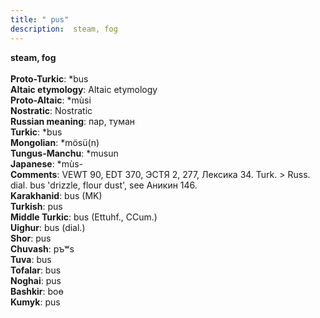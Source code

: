 ```yaml
---
title: " pus"
description:  steam, fog
---
```

<strong> steam, fog</strong><br><br>
<strong>Proto-Turkic</strong>:  *bus<br>
<strong>Altaic etymology</strong>:  Altaic etymology<br>
<strong> Proto-Altaic</strong>:  *mùsi<br>
<strong>Nostratic</strong>:  Nostratic<br>
<strong>Russian meaning</strong>:  пар, туман<br>
<strong>Turkic</strong>:  *bus<br>
<strong>Mongolian</strong>:  *mösü(n)<br>
<strong>Tungus-Manchu</strong>:  *musun<br>
<strong>Japanese</strong>:  *mùs-<br>
<strong>Comments</strong>:  VEWT 90, EDT 370, ЭСТЯ 2, 277, Лексика 34. Turk. > Russ. dial. bus 'drizzle, flour dust', see Аникин 146.<br>
<strong>Karakhanid</strong>:  bus (MK)<br>
<strong>Turkish</strong>:  pus<br>
<strong>Middle Turkic</strong>:  bus (Ettuhf., CCum.)<br>
<strong>Uighur</strong>:  bus (dial.)<br>
<strong>Shor</strong>:  pus<br>
<strong>Chuvash</strong>:  pъʷs<br>
<strong>Tuva</strong>:  bus<br>
<strong>Tofalar</strong>:  bus<br>
<strong>Noghai</strong>:  pus<br>
<strong>Bashkir</strong>:  boɵ<br>
<strong>Kumyk</strong>:  pus<br>


